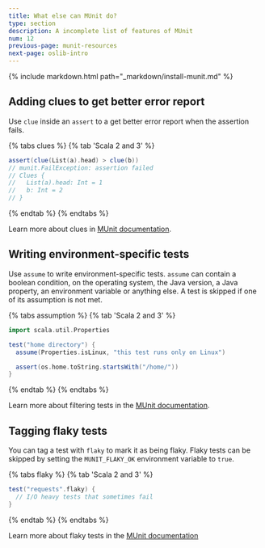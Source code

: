 ```yaml
---
title: What else can MUnit do?
type: section
description: A incomplete list of features of MUnit
num: 12
previous-page: munit-resources
next-page: oslib-intro
---
```


{% include markdown.html path="_markdown/install-munit.md" %}

## Adding clues to get better error report

Use `clue` inside an `assert` to a get better error report when the assertion fails.

{% tabs clues %}
{% tab 'Scala 2 and 3' %}
```scala
assert(clue(List(a).head) > clue(b))
// munit.FailException: assertion failed
// Clues {
//   List(a).head: Int = 1
//   b: Int = 2
// }
```
{% endtab %}
{% endtabs %}

Learn more about clues in [MUnit documentation](https://scalameta.org/munit/docs/assertions.html#assert).

## Writing environment-specific tests

Use `assume` to write environment-specific tests.
`assume` can contain a boolean condition, on the operating system, the Java version, a Java property, an environment variable or anything else.
A test is skipped if one of its assumption is not met.


{% tabs assumption %}
{% tab 'Scala 2 and 3' %}
```scala
import scala.util.Properties

test("home directory") {
  assume(Properties.isLinux, "this test runs only on Linux")

  assert(os.home.toString.startsWith("/home/"))
}
```
{% endtab %}
{% endtabs %}

Learn more about filtering tests in the [MUnit documentation](https://scalameta.org/munit/docs/filtering.html).

## Tagging flaky tests

You can tag a test with `flaky` to mark it as being flaky.
Flaky tests can be skipped by setting the `MUNIT_FLAKY_OK` environment variable to `true`.

{% tabs flaky %}
{% tab 'Scala 2 and 3' %}
```scala
test("requests".flaky) {
  // I/O heavy tests that sometimes fail
}
```
{% endtab %}
{% endtabs %}

Learn more about flaky tests in the [MUnit documentation](https://scalameta.org/munit/docs/tests.html#tag-flaky-tests)

